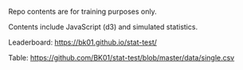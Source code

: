 Repo contents are for training purposes only. 

Contents include JavaScript (d3) and simulated statistics.

Leaderboard: https://bk01.github.io/stat-test/

Table: https://github.com/BK01/stat-test/blob/master/data/single.csv
